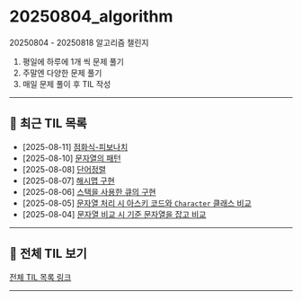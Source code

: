 # 20250804_algorithm

20250804 - 20250818 알고리즘 챌린지

1. 평일에 하루에 1개 씩 문제 풀기
2. 주말엔 다양한 문제 풀기
3. 매일 문제 풀이 후 TIL 작성

---

## 📅 최근 TIL 목록


- [2025-08-11] [점화식-피보나치](https://velog.io/@100bona/Climbing-Stairs)
- [2025-08-10] [문자열의 패턴](https://velog.io/@100bona/문자열의-패턴)
- [2025-08-08] [단어정렬](https://velog.io/@100bona/단어정렬)
- [2025-08-07] [해시맵 구현](https://velog.io/@100bona/Design-HashMap)
- [2025-08-06] [스택을 사용한 큐의 구현](https://velog.io/@100bona/Implement-Queue-using-Stacks)
- [2025-08-05] [문자열 처리 시 아스키 코드와 `Character` 클래스 비교](https://velog.io/@100bona/문자열-분석-문자열-다루기)
- [2025-08-04] [문자열 비교 시 기준 문자열을 잡고 비교](https://velog.io/@100bona/명령-프롬포트-문자열-다루기)

---

## 🔗 전체 TIL 보기

[전체 TIL 목록 링크](https://velog.io/@100bona/series/algorithm)  

---




